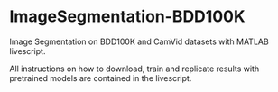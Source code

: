 # ImageSegmentation-BDD100K
Image Segmentation on BDD100K and CamVid datasets with MATLAB livescript.

All instructions on how to download, train and replicate results
with pretrained models are contained in the livescript.
